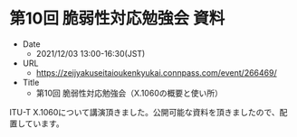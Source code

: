 # 第10回 脆弱性対応勉強会 資料

- Date
  - 2021/12/03 13:00-16:30(JST)
- URL
  - https://zeijyakuseitaioukenkyukai.connpass.com/event/266469/
- Title
  - 第10回 脆弱性対応勉強会（X.1060の概要と使い所）

ITU-T X.1060について講演頂きました。公開可能な資料を頂きましたので、配置しています。